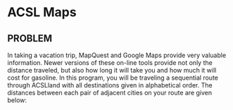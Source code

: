 # ACSL Maps

## PROBLEM

In taking a vacation trip, MapQuest and Google Maps provide very valuable information.  Newer versions of these on-line tools provide not only the distance traveled, but also how long it will take you and how much it will cost for gasoline.  In this program, you will be traveling a sequential route through ACSLland with all destinations given in alphabetical order.  The distances between each pair of adjacent cities on your route are given below:

